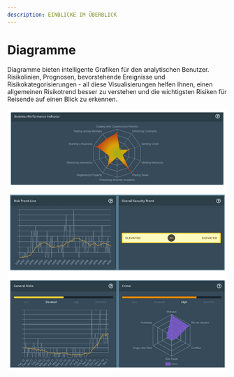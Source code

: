 ```yaml
---
description: EINBLICKE IM ÜBERBLICK
---
```


# Diagramme

Diagramme bieten intelligente Grafiken für den analytischen Benutzer. Risikolinien, Prognosen, bevorstehende Ereignisse und Risikokategorisierungen - all diese Visualisierungen helfen Ihnen, einen allgemeinen Risikotrend besser zu verstehen und die wichtigsten Risiken für Reisende auf einen Blick zu erkennen.

![](../.gitbook/assets/countrycharts.png)

